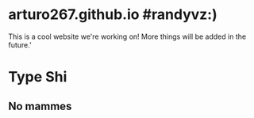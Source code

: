 
# arturo267.github.io #randyvz:)
This is a cool website we're working on! 
More things will be added in the future.'
<h1>Type Shi</h1>
<h2>
  No mammes
</h2>
